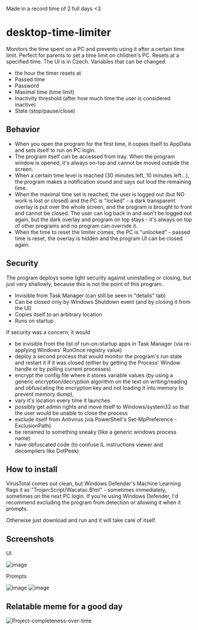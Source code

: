 Made in a record time of 2 full days <3

# desktop-time-limiter
Monitors the time spent on a PC and prevents using it after a certain time limit. Perfect for parents to set a time limit on children's PC.
Resets at a specified time. The UI is in Czech.
Variables that can be changed:
- the hour the timer resets at
- Passed time
- Password
- Maximal time (time limit)
- Inactivity threshold (after how much time the user is considered inactive)
- State (stop/pause/close)

## Behavior
- When you open the program for the first time, it copies itself to AppData and sets itself to run on PC login.
- The program itself can be accessed from tray. When the program window is opened, it's always on-top and cannot be moved outside the screen.
- When a certain time level is reached (30 minutes left, 10 minutes left...), the program makes a notification sound and says out loud the remaining time.
- When the maximal time set is reached, the user is logged out (but NO work is lost or closed) and the PC is "locked" - a dark transparent overlay is put over the whole screen, and the program is brought to front and cannot be closed. The user can log back in and won't be logged out again, but the dark overlay and program on top stays - it's always on top of other programs and no program can override it.
- When the time to reset the limiter comes, the PC is "unlocked" - passed time is reset, the overlay is hidden and the program UI can be closed again.

## Security
The program deploys some light security against uninstalling or closing, but just very shallowly, because this is not the point of this program.
- Invisible from Task Manager (can still be seen in "details" tab)
- Can be closed only by Windows Shutdown event (and by closing it from the UI)
- Copies itself to an arbitrary location
- Runs on startup

If security was a concern, it would
- be invisible from the list of run-on-startup apps in Task Manager (via re-applying Windows' RunOnce registry value)
- deploy a second process that would monitor the program's run state and restart it if it was closed (either by getting the Process' Window handle or by polling current processes)
- encrypt the config file where it stores variable values (by using a generic encryption/decryption algorithm on the text on writing/reading and obfuscating
the encryption key and not loading it into memory to prevent memory dump),
- vary it's location every time it launches
- possibly get admin rights and move itself to Windows/system32 so that the user would be unable to close the process
- exclude itself from Antivirus (via PowerShell's Set-MpPreference -ExclusionPath)
- be renamed to something sneaky (like a generic windows process name)
- have obfuscated code (to confuse IL instructions viewer and decompilers like DotPeek)

## How to install
VirusTotal comes out clean, but Windows Defender's Machine Learning flags it as "Trojan:Script/Wacatac.B!ml" - sometimes immediately, sometimes on the next PC login.
If you're using Windows Defender, I'd recommend excluding the program from detection or allowing it when it prompts.

Otherwise just download and run and it will take care of itself.

## Screenshots
UI

![image](https://user-images.githubusercontent.com/57546404/170340720-261647eb-02dd-4334-b7ae-168201d472f5.png)

Prompts

![image](https://user-images.githubusercontent.com/57546404/170340868-ae9b2208-bebd-448e-84d8-c1213e1765ad.png)
![image](https://user-images.githubusercontent.com/57546404/170340987-ba464f21-6829-4b02-b2c9-7894312533b1.png)


## Relatable meme for a good day

![Project-completeness-over-time](https://user-images.githubusercontent.com/57546404/170346611-9c4b34df-4033-4025-afdb-0cd6f81c3317.png)
